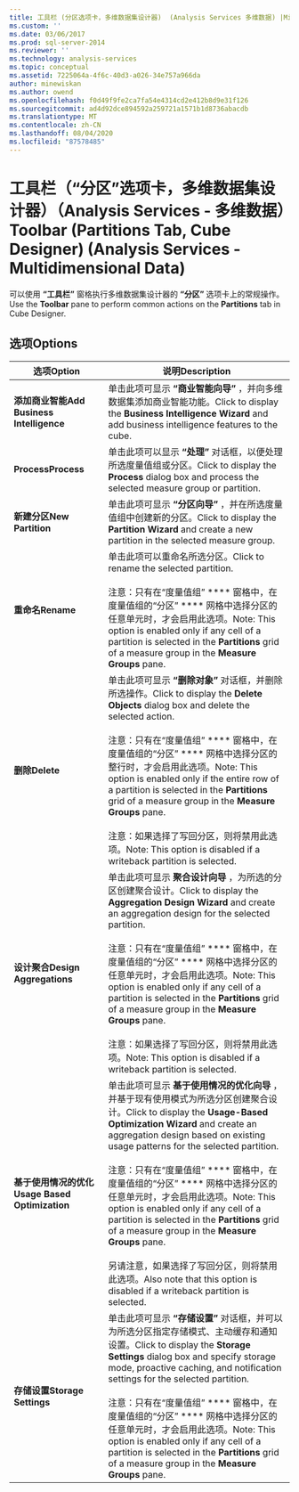 ```yaml
---
title: 工具栏 (分区选项卡，多维数据集设计器)  (Analysis Services 多维数据) |Microsoft Docs
ms.custom: ''
ms.date: 03/06/2017
ms.prod: sql-server-2014
ms.reviewer: ''
ms.technology: analysis-services
ms.topic: conceptual
ms.assetid: 7225064a-4f6c-40d3-a026-34e757a966da
author: minewiskan
ms.author: owend
ms.openlocfilehash: f0d49f9fe2ca7fa54e4314cd2e412b8d9e31f126
ms.sourcegitcommit: ad4d92dce894592a259721a1571b1d8736abacdb
ms.translationtype: MT
ms.contentlocale: zh-CN
ms.lasthandoff: 08/04/2020
ms.locfileid: "87578485"
---
```

# <a name="toolbar-partitions-tab-cube-designer-analysis-services---multidimensional-data"></a><span data-ttu-id="34d90-102">工具栏（“分区”选项卡，多维数据集设计器）（Analysis Services - 多维数据）</span><span class="sxs-lookup"><span data-stu-id="34d90-102">Toolbar (Partitions Tab, Cube Designer) (Analysis Services - Multidimensional Data)</span></span>
  <span data-ttu-id="34d90-103">可以使用 **“工具栏”** 窗格执行多维数据集设计器的 **“分区”** 选项卡上的常规操作。</span><span class="sxs-lookup"><span data-stu-id="34d90-103">Use the **Toolbar** pane to perform common actions on the **Partitions** tab in Cube Designer.</span></span>  
  
## <a name="options"></a><span data-ttu-id="34d90-104">选项</span><span class="sxs-lookup"><span data-stu-id="34d90-104">Options</span></span>  
  
|<span data-ttu-id="34d90-105">选项</span><span class="sxs-lookup"><span data-stu-id="34d90-105">Option</span></span>|<span data-ttu-id="34d90-106">说明</span><span class="sxs-lookup"><span data-stu-id="34d90-106">Description</span></span>|  
|------------|-----------------|  
|<span data-ttu-id="34d90-107">**添加商业智能**</span><span class="sxs-lookup"><span data-stu-id="34d90-107">**Add Business Intelligence**</span></span>|<span data-ttu-id="34d90-108">单击此项可显示 **“商业智能向导”** ，并向多维数据集添加商业智能功能。</span><span class="sxs-lookup"><span data-stu-id="34d90-108">Click to display the **Business Intelligence Wizard** and add business intelligence features to the cube.</span></span>|  
|<span data-ttu-id="34d90-109">**Process**</span><span class="sxs-lookup"><span data-stu-id="34d90-109">**Process**</span></span>|<span data-ttu-id="34d90-110">单击此项可以显示 **“处理”** 对话框，以便处理所选度量值组或分区。</span><span class="sxs-lookup"><span data-stu-id="34d90-110">Click to display the **Process** dialog box and process the selected measure group or partition.</span></span>|  
|<span data-ttu-id="34d90-111">**新建分区**</span><span class="sxs-lookup"><span data-stu-id="34d90-111">**New Partition**</span></span>|<span data-ttu-id="34d90-112">单击此项可显示 **“分区向导”** ，并在所选度量值组中创建新的分区。</span><span class="sxs-lookup"><span data-stu-id="34d90-112">Click to display the **Partition Wizard** and create a new partition in the selected measure group.</span></span>|  
|<span data-ttu-id="34d90-113">**重命名**</span><span class="sxs-lookup"><span data-stu-id="34d90-113">**Rename**</span></span>|<span data-ttu-id="34d90-114">单击此项可以重命名所选分区。</span><span class="sxs-lookup"><span data-stu-id="34d90-114">Click to rename the selected partition.</span></span><br /><br /> <span data-ttu-id="34d90-115">注意：只有在“度量值组” \*\*\*\* 窗格中，在度量值组的“分区” \*\*\*\* 网格中选择分区的任意单元时，才会启用此选项。</span><span class="sxs-lookup"><span data-stu-id="34d90-115">Note: This option is enabled only if any cell of a partition is selected in the **Partitions** grid of a measure group in the **Measure Groups** pane.</span></span>|  
|<span data-ttu-id="34d90-116">**删除**</span><span class="sxs-lookup"><span data-stu-id="34d90-116">**Delete**</span></span>|<span data-ttu-id="34d90-117">单击此项可显示 **“删除对象”** 对话框，并删除所选操作。</span><span class="sxs-lookup"><span data-stu-id="34d90-117">Click to display the **Delete Objects** dialog box and delete the selected action.</span></span><br /><br /> <span data-ttu-id="34d90-118">注意：只有在“度量值组” \*\*\*\* 窗格中，在度量值组的“分区” \*\*\*\* 网格中选择分区的整行时，才会启用此选项。</span><span class="sxs-lookup"><span data-stu-id="34d90-118">Note: This option is enabled only if the entire row of a partition is selected in the **Partitions** grid of a measure group in the **Measure Groups** pane.</span></span><br /><br /> <span data-ttu-id="34d90-119">注意：如果选择了写回分区，则将禁用此选项。</span><span class="sxs-lookup"><span data-stu-id="34d90-119">Note: This option is disabled if a writeback partition is selected.</span></span>|  
|<span data-ttu-id="34d90-120">**设计聚合**</span><span class="sxs-lookup"><span data-stu-id="34d90-120">**Design Aggregations**</span></span>|<span data-ttu-id="34d90-121">单击此项可显示 **聚合设计向导** ，为所选的分区创建聚合设计。</span><span class="sxs-lookup"><span data-stu-id="34d90-121">Click to display the **Aggregation Design Wizard** and create an aggregation design for the selected partition.</span></span><br /><br /> <span data-ttu-id="34d90-122">注意：只有在“度量值组” \*\*\*\* 窗格中，在度量值组的“分区” \*\*\*\* 网格中选择分区的任意单元时，才会启用此选项。</span><span class="sxs-lookup"><span data-stu-id="34d90-122">Note: This option is enabled only if any cell of a partition is selected in the **Partitions** grid of a measure group in the **Measure Groups** pane.</span></span><br /><br /> <span data-ttu-id="34d90-123">注意：如果选择了写回分区，则将禁用此选项。</span><span class="sxs-lookup"><span data-stu-id="34d90-123">Note: This option is disabled if a writeback partition is selected.</span></span>|  
|<span data-ttu-id="34d90-124">**基于使用情况的优化**</span><span class="sxs-lookup"><span data-stu-id="34d90-124">**Usage Based Optimization**</span></span>|<span data-ttu-id="34d90-125">单击此项可显示 **基于使用情况的优化向导** ，并基于现有使用模式为所选分区创建聚合设计。</span><span class="sxs-lookup"><span data-stu-id="34d90-125">Click to display the **Usage-Based Optimization Wizard** and create an aggregation design based on existing usage patterns for the selected partition.</span></span><br /><br /> <span data-ttu-id="34d90-126">注意：只有在“度量值组” \*\*\*\* 窗格中，在度量值组的“分区” \*\*\*\* 网格中选择分区的任意单元时，才会启用此选项。</span><span class="sxs-lookup"><span data-stu-id="34d90-126">Note: This option is enabled only if any cell of a partition is selected in the **Partitions** grid of a measure group in the **Measure Groups** pane.</span></span><br /><br /> <span data-ttu-id="34d90-127">另请注意，如果选择了写回分区，则将禁用此选项。</span><span class="sxs-lookup"><span data-stu-id="34d90-127">Also note that this option is disabled if a writeback partition is selected.</span></span>|  
|<span data-ttu-id="34d90-128">**存储设置**</span><span class="sxs-lookup"><span data-stu-id="34d90-128">**Storage Settings**</span></span>|<span data-ttu-id="34d90-129">单击此项可显示 **“存储设置”** 对话框，并可以为所选分区指定存储模式、主动缓存和通知设置。</span><span class="sxs-lookup"><span data-stu-id="34d90-129">Click to display the **Storage Settings** dialog box and specify storage mode, proactive caching, and notification settings for the selected partition.</span></span><br /><br /> <span data-ttu-id="34d90-130">注意：只有在“度量值组” \*\*\*\* 窗格中，在度量值组的“分区” \*\*\*\* 网格中选择分区的任意单元时，才会启用此选项。</span><span class="sxs-lookup"><span data-stu-id="34d90-130">Note: This option is enabled only if any cell of a partition is selected in the **Partitions** grid of a measure group in the **Measure Groups** pane.</span></span>|  
  
  
